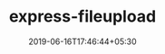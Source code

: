 ---
title: "express-fileupload"
date: 2019-06-16T17:46:44+05:30
type: "organisations"
org_name: "Mapbox"
repo_desc: "Simple express file upload middleware that wraps around busboy "
repo_link: https://github.com/mapbox/express-fileupload


---